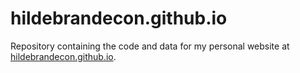 # hildebrandecon.github.io

Repository containing the code and data for my personal website at [hildebrandecon.github.io](https://hildebrandecon.github.io).
